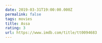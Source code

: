 ```yaml
---
date: 2019-03-31T19:00:00.000Z
permalink: false
tags: movies
title: Assa
rating: 3
url: https://www.imdb.com/title/tt0094683
---
```

